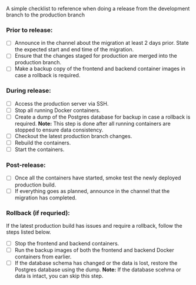 A simple checklist to reference when doing a release from the development branch to the production branch

### Prior to release:

- [ ] Announce in the channel about the migration at least 2 days prior. State the expected start and end time of the migration.
- [ ] Ensure that the changes staged for production are merged into the production branch.
- [ ] Make a backup copy of the frontend and backend container images in case a rollback is required.

### During release:

- [ ] Access the production server via SSH.
- [ ] Stop all running Docker containers.
- [ ] Create a dump of the Postgres database for backup in case a rollback is required. **Note:** This step is done after all running containers are stopped to ensure data consistency.
- [ ] Checkout the latest production branch changes.
- [ ] Rebuild the containers.
- [ ] Start the containers.

### Post-release:

- [ ] Once all the containers have started, smoke test the newly deployed production build.
- [ ] If everything goes as planned, announce in the channel that the migration has completed.

### Rollback (if requried):

If the latest production build has issues and require a rollback, follow the steps listed below.

- [ ] Stop the frontend and backend containers.
- [ ] Run the backup images of both the frontend and backend Docker containers from earlier.
- [ ] If the database schema has changed or the data is lost, restore the Postgres database using the dump. **Note:** If the database scehma or data is intact, you can skip this step.
